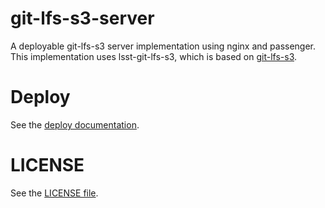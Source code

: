 git-lfs-s3-server
=================

A deployable git-lfs-s3 server implementation using nginx and passenger. This implementation uses lsst-git-lfs-s3, which is based on [git-lfs-s3](https://github.com/meltingice/git-lfs-s3).


# Deploy #

See the [deploy documentation](extras/README.md).

# LICENSE #

See the [LICENSE file](/LICENSE).
